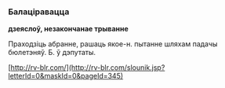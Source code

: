 ### Балаціравацца
**дзеяслоў, незакончанае трыванне**

Праходзіць абранне, рашаць якое-н. пытанне шляхам падачы бюлетэняў. Б. ў дэпутаты.

<a rel="author">[http://rv-blr.com/](http://rv-blr.com/slounik.jsp?letterId=0&maskId=0&pageId=345)</a>
